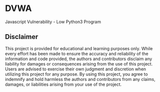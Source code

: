 # DVWA
Javascript Vulnerability - Low Python3 Program

## Disclaimer

This project is provided for educational and learning purposes only. While every effort has been made to ensure the accuracy and reliability of the information and code provided, the authors and contributors disclaim any liability for damages or consequences arising from the use of this project. Users are advised to exercise their own judgment and discretion when utilizing this project for any purpose. By using this project, you agree to indemnify and hold harmless the authors and contributors from any claims, damages, or liabilities arising from your use of the project.
